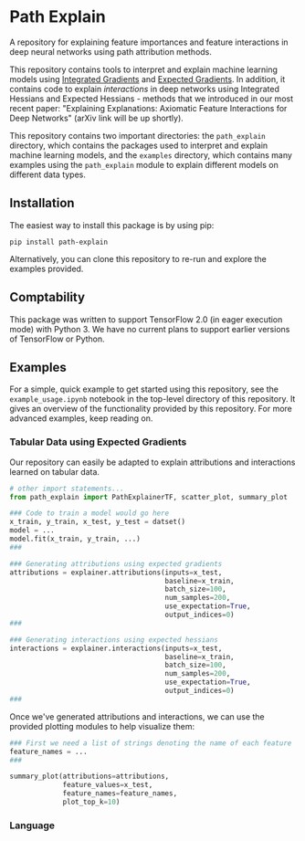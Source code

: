 # Path Explain

A repository for explaining feature importances and feature interactions in deep neural networks using path attribution methods.

This repository contains tools to interpret and explain machine learning models using [Integrated Gradients](https://arxiv.org/abs/1703.01365) and [Expected Gradients](https://arxiv.org/abs/1906.10670). In addition, it contains code to explain _interactions_ in deep networks using Integrated Hessians and Expected Hessians - methods that we introduced in our most recent paper: "Explaining Explanations: Axiomatic Feature Interactions for Deep Networks" (arXiv link will be up shortly). 

This repository contains two important directories: the `path_explain` directory, which contains the packages used to interpret and explain machine learning models, and the `examples` directory, which contains many examples using the `path_explain` module to explain different models on different data types. 

## Installation

The easiest way to install this package is by using pip:
```
pip install path-explain
```
Alternatively, you can clone this repository to re-run and explore the examples provided.

## Comptability
This package was written to support TensorFlow 2.0 (in eager execution mode) with Python 3. We have no current plans to support earlier versions of TensorFlow or Python. 

## Examples

For a simple, quick example to get started using this repository, see the `example_usage.ipynb` notebook in the top-level directory of this repository. It gives an overview of the functionality provided by this repository. For more advanced examples, keep reading on. 

### Tabular Data using Expected Gradients

Our repository can easily be adapted to explain attributions and interactions learned on tabular data. 
```python
# other import statements...
from path_explain import PathExplainerTF, scatter_plot, summary_plot

### Code to train a model would go here
x_train, y_train, x_test, y_test = datset()
model = ...
model.fit(x_train, y_train, ...)
###

### Generating attributions using expected gradients
attributions = explainer.attributions(inputs=x_test,
                                      baseline=x_train,
                                      batch_size=100,
                                      num_samples=200,
                                      use_expectation=True,
                                      output_indices=0)
###

### Generating interactions using expected hessians
interactions = explainer.interactions(inputs=x_test,
                                      baseline=x_train,
                                      batch_size=100,
                                      num_samples=200,
                                      use_expectation=True,
                                      output_indices=0)
###
```

Once we've generated attributions and interactions, we can use the provided plotting modules to help visualize them:
```python
### First we need a list of strings denoting the name of each feature
feature_names = ...
###

summary_plot(attributions=attributions,
             feature_values=x_test,
             feature_names=feature_names,
             plot_top_k=10)
```

### Language
